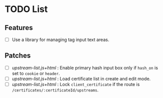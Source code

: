 # TODO List

## Features

- [ ] Use a library for managing tag input text areas. 

## Patches

- [ ] *upstream-list.js+html* : Enable primary hash input box only if `hash_on` is set to `cookie` or `header`.
- [ ] *upstream-list.js+html* : Load certificate list in create and edit mode.
- [ ] *upstream-list.js+html* : Lock `client_certificate` if the route is `/certificates/:certificateId/upstreams`.